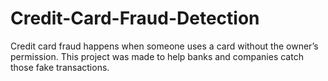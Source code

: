 # Credit-Card-Fraud-Detection
Credit card fraud happens when someone uses a card without the owner’s permission. This project was made to help banks and companies catch those fake transactions.
